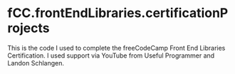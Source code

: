 # fCC.frontEndLibraries.certificationProjects
This is the code I used to complete the freeCodeCamp Front End Libraries Certification.  I used support via YouTube from Useful Programmer and Landon Schlangen.

